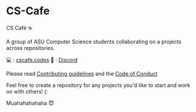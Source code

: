 # CS-Cafe
CS Café :coffee:

A group of ASU Computer Science students collaborating on a projects across repositories.

:computer: : [cscafe.codes](https://cscafe.codes)   :speech_balloon: : [Discord](https://cscafe.dev)

Please read [Contributing guidelines](https://github.com/Glowstick0017/CS-Cafe/blob/main/CODE_OF_CONDUCT.md) and the [Code of Conduct](https://github.com/Glowstick0017/CS-Cafe/blob/main/CODE_OF_CONDUCT.md)

Feel free to create a repository for any projects you'd like to start and work on with others! (:

Muahahahahaha :smiling_imp:
